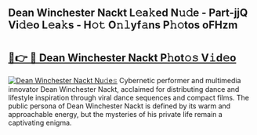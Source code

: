 ## Dean Winchester Nackt L𝚎a𝚔ed N𝚞𝚍e - Part-jjQ Vi𝚍𝚎o L𝚎a𝚔s - H𝚘𝚝 O𝚗𝚕yf𝚊ns P𝚑𝚘tos oFHzm

# <h2><a href="http://kf1jeq.oniu.top/?m=Dean+Winchester+Nackt">🔗👉 🔴 Dean Winchester Nackt P𝚑ot𝚘𝚜 V𝚒d𝚎o</a></h2>

[![Dean Winchester Nackt Nu𝚍e𝚜](https://i.imgur.com/0qMVB7G.gif)](http://kf1jeq.oniu.top/?m=Dean+Winchester+Nackt)
Cybernetic performer and multimedia innovator Dean Winchester Nackt, acclaimed for distributing dance and lifestyle inspiration through viral dance sequences and compact films. The public persona of Dean Winchester Nackt is defined by its warm and approachable energy, but the mysteries of his private life remain a captivating enigma.  
